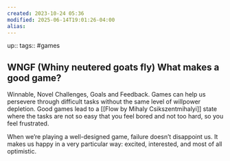 ```yaml
---
created: 2023-10-24 05:36
modified: 2025-06-14T19:01:26-04:00
alias: 
---
```

up::
tags:: #games

## WNGF (Whiny neutered goats fly) What makes a good game?

Winnable, Novel Challenges, Goals and Feedback.
Games can help us persevere through difficult tasks without the same level of willpower depletion.
Good games lead to a [[Flow by Mihaly Csikszentmihalyi]] state where the tasks are not so easy that you feel bored and not too hard, so you feel frustrated.

When we’re playing a well-designed game, failure doesn’t disappoint us. It makes us happy in a very particular way: excited, interested, and most of all optimistic.
